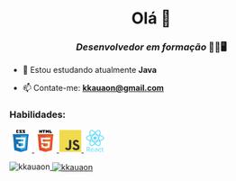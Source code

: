 <h1 align="center">Olá 👋</h1>
<h3 align="center"><i>Desenvolvedor em formação</i> 👨‍💻🖥</h3>

- 🌱 Estou estudando atualmente **Java**

- 📫 Contate-me: **kkauaon@gmail.com**

<h3 align="left">Habilidades:</h3>
<p align="left"> <a href="https://www.w3schools.com/css/" target="_blank" rel="noreferrer"> <img src="https://raw.githubusercontent.com/devicons/devicon/master/icons/css3/css3-original-wordmark.svg" alt="css3" width="40" height="40"/> </a> <a href="https://www.w3.org/html/" target="_blank" rel="noreferrer"> <img src="https://raw.githubusercontent.com/devicons/devicon/master/icons/html5/html5-original-wordmark.svg" alt="html5" width="40" height="40"/> </a> <a href="https://developer.mozilla.org/en-US/docs/Web/JavaScript" target="_blank" rel="noreferrer"> <img src="https://raw.githubusercontent.com/devicons/devicon/master/icons/javascript/javascript-original.svg" alt="javascript" width="40" height="40"/> </a> <a href="https://reactjs.org/" target="_blank" rel="noreferrer"> <img src="https://raw.githubusercontent.com/devicons/devicon/master/icons/react/react-original-wordmark.svg" alt="react" width="40" height="40"/> </p>

<p><img align="left" src="https://github-readme-stats.vercel.app/api/top-langs?username=kkauaon&show_icons=true&locale=en&layout=compact&theme=dark" alt="kkauaon" /></p>

<p>&nbsp;<img align="center" src="https://github-readme-stats.vercel.app/api?username=kkauaon&show_icons=true&locale=en&theme=dark" alt="kkauaon" /></p>
